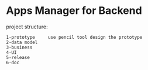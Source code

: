 # Apps Manager for Backend
project structure:

	1-prototype		use pencil tool design the prototype
	2-data model
	3-business
	4-UI
	5-release
	6-doc
